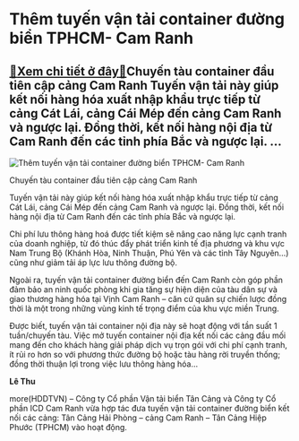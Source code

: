 Thêm tuyến vận tải container đường biển TPHCM- Cam Ranh
=======================================================

[:gift:Xem chi tiết ở đây:gift:](https://hddtvn.com/them-tuyen-van-tai-container-duong-bien-tphcm-cam-ranh/)Chuyến tàu container đầu tiên cập cảng Cam Ranh Tuyến vận tải này giúp kết nối hàng hóa xuất nhập khẩu trực tiếp từ cảng Cát Lái, cảng Cái Mép đến cảng Cam Ranh và ngược lại. Đồng thời, kết nối hàng nội địa từ Cam Ranh đến các tỉnh phía Bắc và ngược lại. …
----------------------------------------------------------------------------------------------------------------------------------------------------------------------------------------------------------------------------------------------------------------





![Thêm tuyến vận tải container đường biển TPHCM- Cam Ranh](https://haiquanonline.com.vn/stores/news_dataimages/hoalt/102020/27/07/in_article/5857_cang_cam_ranh.jpg?rt=20201027075857 "Thêm tuyến vận tải container đường biển TPHCM- Cam Ranh")


Chuyến tàu container đầu tiên cập cảng Cam Ranh



Tuyến vận tải này giúp kết nối hàng hóa xuất nhập khẩu trực tiếp từ cảng Cát Lái, cảng Cái Mép đến cảng Cam Ranh và ngược lại. Đồng thời, kết nối hàng nội địa từ Cam Ranh đến các tỉnh phía Bắc và ngược lại.


Chi phí lưu thông hàng hoá được tiết kiệm sẽ nâng cao năng lực cạnh tranh của doanh nghiệp, từ đó thúc đẩy phát triển kinh tế địa phương và khu vực Nam Trung Bộ (Khánh Hòa, Ninh Thuận, Phú Yên và các tỉnh Tây Nguyên…) cũng như giảm tải áp lực lưu thông đường bộ.


Ngoài ra, tuyến vận tải container đường biển đến Cam Ranh còn góp phần đảm bảo an ninh quốc phòng khi gia tăng sự hiện diện của tàu dân sự và giao thương hàng hóa tại Vịnh Cam Ranh – căn cứ quân sự chiến lược đồng thời là một trong những vùng kinh tế trọng điểm của khu vực miền Trung.


Được biết, tuyến vận tải container nội địa này sẽ hoạt động với tần suất 1 tuần/chuyến tàu. Việc mở tuyến container nội địa kết nối các cảng đầu mối mang đến cho khách hàng giải pháp dịch vụ trọn gói với chi phí cạnh tranh, ít rủi ro hơn so với phương thức đường bộ hoặc tàu hàng rời truyền thống; đồng thời thuận lợi trong việc lưu thông hàng hóa…




**Lê Thu**



more(HDDTVN) – Công ty Cổ phần Vận tải biển Tân Cảng và Công ty Cổ phần ICD Cam Ranh vừa hợp tác đưa tuyến vận tải container đường biển kết nối các cảng: Tân Cảng Hải Phòng – cảng Cam Ranh – Tân Cảng Hiệp Phước (TPHCM) vào hoạt động.

